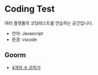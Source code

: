 # Coding Test

여러 플랫폼의 코딩테스트를 연습하는 공간입니다.

- 언어: Javascript
- 환경: vscode


## Goorm

- [4개의 수 곱하기](https://github.com/rious275/codingtest-practice/blob/main/Goorm/4_multiply.js)
